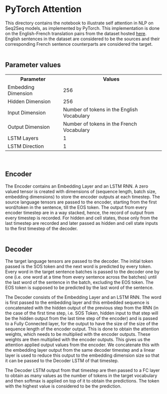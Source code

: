 # PyTorch Attention

This directory contains the notebook to illustrate self attention in NLP on Seq2Seq models, as implemented by PyTorch. This implementation is done on the English-French translation pairs from the dataset hosted <a href="https://download.pytorch.org/tutorial/data.zip">here</a>. English sentences in the dataset are considered to be the sources and their corresponding French sentence counterparts are considered the target.
</br></br>

## Parameter values

<div>
  <table>
    <tr>
      <th>Parameter</th>
      <th>Values</th>
    </tr>
    <tr>
      <td>Embedding Dimension</td>
      <td>256</td>
    </tr>
    <tr>
      <td>Hidden Dimension</td>
      <td>256</td>
    </tr>
    <tr>
      <td>Input Dimension</td>
      <td>Number of tokens in the English Vocabulary</td>
    </tr>
    <tr>
      <td>Output Dimension</td>
      <td>Number of tokens in the French Vocabulary</td>
    </tr>
    <tr>
      <td>LSTM Layers</td>
      <td>1</td>
    </tr>
    <tr>
      <td>LSTM Direction</td>
      <td>1</td>
    </tr>
  </table>
</div>
</br>

## Encoder

The Encoder contains an Embedding Layer and an LSTM RNN. A zero valued tensor is created with dimensions of (sequence length, batch size, embedding dimensions) to store the encoder outputs at each timestep. The source language tensors are passed to the encoder, starting from the first word/token in the sentence, till the EOS token. The output from every encoder timestep are in a way stacked, hence, the record of output from every timestep is recorded. For hidden and cell states, those only from the last timestep are recorded and later passed as hidden and cell state inputs to the first timestep of the decoder.
</br></br>

## Decoder

The target language tensors are passed to the decoder. The initial token passed is the SOS token and the next word is predicted by every token. Every word in the target sentence batches is passed to the decoder one by one (i.e. one word at a time from every sentence across the batches) until the last word of the sentence in the batch, excluding the EOS token. The EOS token is supposed to be predicted by the last word of the sentence. 

The Decoder consists of the Embedding Layer and an LSTM RNN. The word is first passed to the embedding layer and this embedded sequence is concatenated with the hidden output of the previous step from the RNN (in the case of the first time step, i.e. SOS Token, hidden input to that step will be the hidden output from the last time step of the encoder) and is passed to a Fully Connected layer, for the output to have the size of the size of the sequence length of the encoder output. This is done to obtain the attention weights, which needs to be multiplied with the encoder outputs. These weights are then multiplied with the encoder outputs. This gives us the attention applied output values from the encoder. We concatenate this with the embedding layer output from the same decoder timestep and a linear layer is used to reduce this output to the embedding dimension size so that it can be passed to the Decoder LSTM of that timestep.

The Decoder LSTM output from that timestep are then passed to a FC layer to obtain as many values as the number of tokens in the target vocabulary and then softmax is applied on top of it to obtain the predictions. The token with the highest value is considered to be the prediction.

